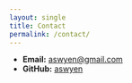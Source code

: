 ```yaml
---
layout: single
title: Contact
permalink: /contact/
---
```

- **Email:** [aswyen@gmail.com](mailto:aswyen@gmail.com)
- **GitHub:** [aswyen](https://github.com/aswyen)
